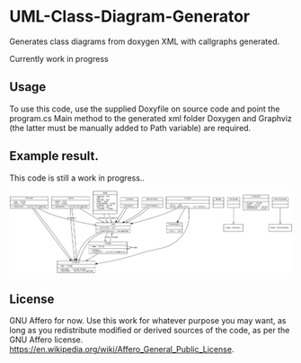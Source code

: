# UML-Class-Diagram-Generator
Generates class diagrams from doxygen XML with callgraphs generated.

Currently work in progress

## Usage
To use this code, use the supplied Doxyfile on source code and point the program.cs Main method to the generated xml folder
Doxygen and Graphviz (the latter must be manually added to Path variable) are required.

## Example result.

This code is still a work in progress..

![Example class diagram generated from this repository](https://raw.githubusercontent.com/Joeppie/UML-Class-Diagram-Generator/master/TestImage.png)

## License

GNU Affero for now.
Use this work for whatever purpose you may want, as long as you redistribute modified or derived sources of the code, as per the GNU Affero license. https://en.wikipedia.org/wiki/Affero_General_Public_License.
